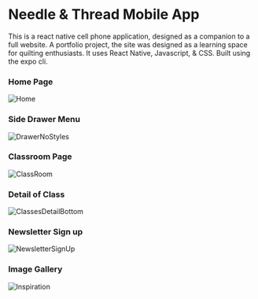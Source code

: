 # Needle & Thread Mobile App

This is a react native cell phone application, designed as a companion to a full website. A portfolio project, the site was designed as a learning space for quilting enthusiasts.
It uses React Native, Javascript, & CSS. Built using the expo cli.

### Home Page
![Home](https://user-images.githubusercontent.com/31832166/178146567-437c5096-9e6b-4173-bd05-b3098747606e.PNG)

### Side Drawer Menu
![DrawerNoStyles](https://user-images.githubusercontent.com/31832166/178146613-b3db37f2-b36b-4e51-9ac3-9767882d47e9.PNG)

### Classroom Page
![ClassRoom](https://user-images.githubusercontent.com/31832166/178146647-1f5cec2e-6241-42d3-9753-303f0206332a.PNG)

### Detail of Class
![ClassesDetailBottom](https://user-images.githubusercontent.com/31832166/178146708-0dd6cb34-278e-44d6-b2c1-b90608b56a9c.PNG)

### Newsletter Sign up
![NewsletterSignUp](https://user-images.githubusercontent.com/31832166/178146691-1d726206-39fa-4113-9b5e-b17a90560046.PNG)

### Image Gallery
![Inspiration](https://user-images.githubusercontent.com/31832166/178146728-93dfa4b1-cf45-40d1-a1ac-9befdc46efc0.PNG)

